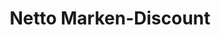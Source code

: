 ---
title: "Netto Marken-Discount"
url: /worms/netto-marken-discount-kolpingstrasse/
shop: Supermarkt
---